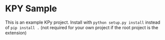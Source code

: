 # KPY Sample

This is an example KPy project.
Install with `python setup.py install` instead of `pip install .` (not required for your own project if the root project is the extension)

